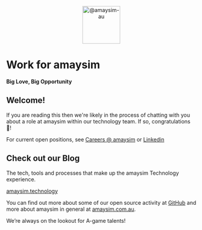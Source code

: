 <p align="center">
    <img src="https://avatars.githubusercontent.com/u/1271858?s=200&amp;v=4" alt="@amaysim-au" width="100" height="100">
</p>

# Work for amaysim

**Big Love, Big Opportunity**

## Welcome!

If you are reading this then we're likely in the process of chatting with you about a role at amaysim within our technology team. If so, congratulations 🎉!

For current open positions, see [Careers @ amaysim](https://www.amaysim.com.au/about/careers) or [Linkedin](https://www.linkedin.com/company/amaysim-australia-pty-ltd)

## Check out our Blog

The tech, tools and processes that make up the amaysim Technology experience.

[amaysim.technology](https://www.amaysim.technology)

You can find out more about some of our open source activity at [GitHub](https://github.com/amaysim-au) and more about amaysim in general at [amaysim.com.au](https://www.amaysim.com.au).

We’re always on the lookout for A-game talents!
